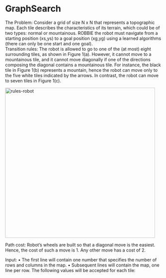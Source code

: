 # GraphSearch
The Problem: 
Consider a grid of size N x N that represents a topographic map. Each tile describes the characteristics of its terrain, which could be of two types: normal or mountainous. ROBBIE the robot must navigate from a starting position (xs,ys) to a goal position (xg,yg) using a learned algorithms (there can only be one start and one goal).  
Transition rules: 
The robot is allowed to go to one of the (at most) eight surrounding tiles, as shown in Figure 1(a). However, it cannot move to a mountainous tile, and it cannot move diagonally if one of the directions composing the diagonal contains a mountainous tile. For instance, the black tile in Figure 1(b) represents a mountain, hence the robot can move only to the five white tiles indicated by the arrows. In contrast, the robot can move to seven tiles in Figure 1(c).

<img width="482" alt="rules-robot" src="https://user-images.githubusercontent.com/69590474/90357676-28f43d00-e097-11ea-86fb-30d9765231a6.png">

Path cost:
Robot’s wheels are built so that a diagonal move is the easiest. Hence, the cost of such a move is 1. Any other move has a cost of 2.

Input:
• The first line will contain one number that specifies the number of rows and columns in the map.
• Subsequent lines will contain the map, one line per row. The following values will be accepted for each tile:


